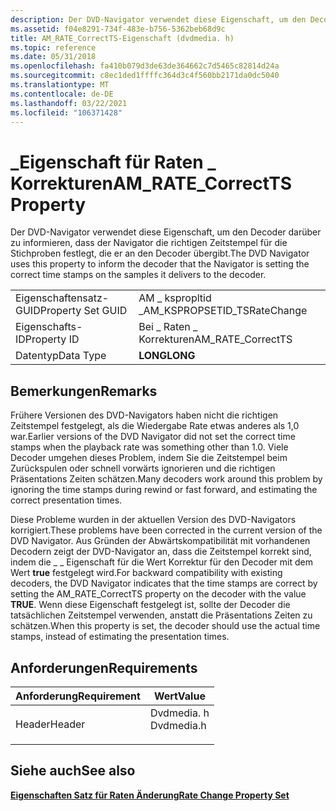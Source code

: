 ```yaml
---
description: Der DVD-Navigator verwendet diese Eigenschaft, um den Decoder darüber zu informieren, dass der Navigator die richtigen Zeitstempel für die Stichproben festlegt, die er an den Decoder übergibt.
ms.assetid: f04e8291-734f-483e-b756-5362beb68d9c
title: AM_RATE_CorrectTS-Eigenschaft (dvdmedia. h)
ms.topic: reference
ms.date: 05/31/2018
ms.openlocfilehash: fa410b079d3de63de364662c7d5465c82814d24a
ms.sourcegitcommit: c8ec1ded1ffffc364d3c4f560bb2171da0dc5040
ms.translationtype: MT
ms.contentlocale: de-DE
ms.lasthandoff: 03/22/2021
ms.locfileid: "106371428"
---
```

# <a name="am_rate_correctts-property"></a><span data-ttu-id="b69ba-103">\_Eigenschaft für Raten \_ Korrekturen</span><span class="sxs-lookup"><span data-stu-id="b69ba-103">AM\_RATE\_CorrectTS Property</span></span>

<span data-ttu-id="b69ba-104">Der DVD-Navigator verwendet diese Eigenschaft, um den Decoder darüber zu informieren, dass der Navigator die richtigen Zeitstempel für die Stichproben festlegt, die er an den Decoder übergibt.</span><span class="sxs-lookup"><span data-stu-id="b69ba-104">The DVD Navigator uses this property to inform the decoder that the Navigator is setting the correct time stamps on the samples it delivers to the decoder.</span></span>



|                   |                               |
|-------------------|-------------------------------|
| <span data-ttu-id="b69ba-105">Eigenschaftensatz-GUID</span><span class="sxs-lookup"><span data-stu-id="b69ba-105">Property Set GUID</span></span> | <span data-ttu-id="b69ba-106">AM \_ kspropltid \_</span><span class="sxs-lookup"><span data-stu-id="b69ba-106">AM\_KSPROPSETID\_TSRateChange</span></span> |
| <span data-ttu-id="b69ba-107">Eigenschafts-ID</span><span class="sxs-lookup"><span data-stu-id="b69ba-107">Property ID</span></span>       | <span data-ttu-id="b69ba-108">Bei \_ Raten \_ Korrekturen</span><span class="sxs-lookup"><span data-stu-id="b69ba-108">AM\_RATE\_CorrectTS</span></span>           |
| <span data-ttu-id="b69ba-109">Datentyp</span><span class="sxs-lookup"><span data-stu-id="b69ba-109">Data Type</span></span>         | <span data-ttu-id="b69ba-110">**LONG**</span><span class="sxs-lookup"><span data-stu-id="b69ba-110">**LONG**</span></span>                      |



 

## <a name="remarks"></a><span data-ttu-id="b69ba-111">Bemerkungen</span><span class="sxs-lookup"><span data-stu-id="b69ba-111">Remarks</span></span>

<span data-ttu-id="b69ba-112">Frühere Versionen des DVD-Navigators haben nicht die richtigen Zeitstempel festgelegt, als die Wiedergabe Rate etwas anderes als 1,0 war.</span><span class="sxs-lookup"><span data-stu-id="b69ba-112">Earlier versions of the DVD Navigator did not set the correct time stamps when the playback rate was something other than 1.0.</span></span> <span data-ttu-id="b69ba-113">Viele Decoder umgehen dieses Problem, indem Sie die Zeitstempel beim Zurückspulen oder schnell vorwärts ignorieren und die richtigen Präsentations Zeiten schätzen.</span><span class="sxs-lookup"><span data-stu-id="b69ba-113">Many decoders work around this problem by ignoring the time stamps during rewind or fast forward, and estimating the correct presentation times.</span></span>

<span data-ttu-id="b69ba-114">Diese Probleme wurden in der aktuellen Version des DVD-Navigators korrigiert.</span><span class="sxs-lookup"><span data-stu-id="b69ba-114">These problems have been corrected in the current version of the DVD Navigator.</span></span> <span data-ttu-id="b69ba-115">Aus Gründen der Abwärtskompatibilität mit vorhandenen Decodern zeigt der DVD-Navigator an, dass die Zeitstempel korrekt sind, indem die \_ \_ Eigenschaft für die Wert Korrektur für den Decoder mit dem Wert **true** festgelegt wird.</span><span class="sxs-lookup"><span data-stu-id="b69ba-115">For backward compatibility with existing decoders, the DVD Navigator indicates that the time stamps are correct by setting the AM\_RATE\_CorrectTS property on the decoder with the value **TRUE**.</span></span> <span data-ttu-id="b69ba-116">Wenn diese Eigenschaft festgelegt ist, sollte der Decoder die tatsächlichen Zeitstempel verwenden, anstatt die Präsentations Zeiten zu schätzen.</span><span class="sxs-lookup"><span data-stu-id="b69ba-116">When this property is set, the decoder should use the actual time stamps, instead of estimating the presentation times.</span></span>

## <a name="requirements"></a><span data-ttu-id="b69ba-117">Anforderungen</span><span class="sxs-lookup"><span data-stu-id="b69ba-117">Requirements</span></span>



| <span data-ttu-id="b69ba-118">Anforderung</span><span class="sxs-lookup"><span data-stu-id="b69ba-118">Requirement</span></span> | <span data-ttu-id="b69ba-119">Wert</span><span class="sxs-lookup"><span data-stu-id="b69ba-119">Value</span></span> |
|-------------------|---------------------------------------------------------------------------------------|
| <span data-ttu-id="b69ba-120">Header</span><span class="sxs-lookup"><span data-stu-id="b69ba-120">Header</span></span><br/> | <dl> <span data-ttu-id="b69ba-121"><dt>Dvdmedia. h</dt></span><span class="sxs-lookup"><span data-stu-id="b69ba-121"><dt>Dvdmedia.h</dt></span></span> </dl> |



## <a name="see-also"></a><span data-ttu-id="b69ba-122">Siehe auch</span><span class="sxs-lookup"><span data-stu-id="b69ba-122">See also</span></span>

<dl> <dt>

[<span data-ttu-id="b69ba-123">**Eigenschaften Satz für Raten Änderung**</span><span class="sxs-lookup"><span data-stu-id="b69ba-123">**Rate Change Property Set**</span></span>](rate-change-property-set.md)
</dt> </dl>

 

 




